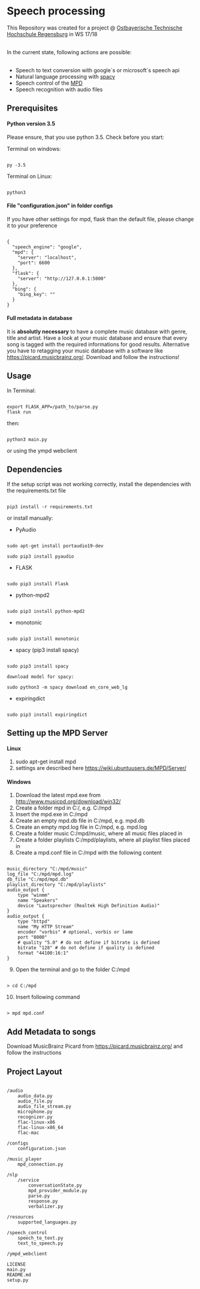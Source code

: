 # Speech processing

This Repository was created for a project @ [Ostbayerische Technische Hochschule Regensburg](https://www.oth-regensburg.de/) in WS 17/18

<br>
In the current state, following actions are possible:
<br><br>

- Speech to text conversion with google´s or microsoft´s speech api
- Natural language processing with [spacy](https://spacy.io/)
- Speech control of the [MPD](https://www.musicpd.org/)
- Speech recognition with audio files

## Prerequisites
#### Python version 3.5
Please ensure, that you use python 3.5. Check before you start:

Terminal on windows:
<pre><code>
py -3.5
</pre></code>
Terminal on Linux:
<pre><code>
python3
</pre></code>

#### File "configuration.json" in folder configs
If you have other settings for mpd, flask than the default file, please change it to
your preference
<pre><code>
{
  "speech_engine": "google",
  "mpd": {
    "server": "localhost",
    "port": 6600
  },
  "flask": {
    "server": "http://127.0.0.1:5000"
  },
  "bing": {
    "bing_key": ""
  }
}
</pre></code>

#### Full metadata in database

It is **absolutly necessary** to have a complete music database with genre, title
and artist. Have a look at your music database and ensure that every song
is tagged with the required informations for good results. Alternative you have
to retagging your music database with a software like https://picard.musicbrainz.org/.
Download and follow the instructions!

## Usage
In Terminal:
<pre><code>
export FLASK_APP=/path_to/parse.py
flask run
</pre></code>
then:
<pre><code>
python3 main.py
</pre></code>
or using the ympd webclient

## Dependencies

If the setup script was not working correctly, install the dependencies with
the requirements.txt file
<pre><code>
pip3 install -r requirements.txt
</pre></code>

or install manually:

- PyAudio
<pre><code>
sudo apt-get install portaudio19-dev

sudo pip3 install pyaudio
</pre></code>
- FLASK
<pre><code>
sudo pip3 install Flask
</pre></code>

- python-mpd2
<pre><code>
sudo pip3 install python-mpd2
</pre></code>
- monotonic
<pre><code>
sudo pip3 install monotonic
</pre></code>
- spacy (pip3 install spacy)
<pre><code>
sudo pip3 install spacy

download model for spacy:

sudo python3 -m spacy download en_core_web_lg
</pre></code>
- expiringdict
<pre><code>
sudo pip3 install expiringdict
</pre></code>

## Setting up the MPD Server
#### Linux
1. sudo apt-get install mpd
2. settings are described here https://wiki.ubuntuusers.de/MPD/Server/

#### Windows
1. Download the latest mpd.exe from http://www.musicpd.org/download/win32/
2. Create a folder mpd in C:/, e.g. C:/mpd
3. Insert the mpd.exe in C:/mpd
4. Create an empty mpd.db file in C:/mpd, e.g. mpd.db
5. Create an empty mpd.log file in C:/mpd, e.g. mpd.log
6. Create a folder music C:/mpd/music, where all music files placed in
7. Create a folder playlists C:/mpd/playlists, where all playlist files placed in
8. Create a mpd.conf file in C:/mpd with the following content
<pre><code>
music_directory "C:/mpd/music"
log_file "C:/mpd/mpd.log"
db_file "C:/mpd/mpd.db"
playlist_directory "C:/mpd/playlists"
audio_output {
    type "winmm"
    name "Speakers"
    device "Lautsprecher (Realtek High Definition Audio)"
}
audio_output {
    type "httpd"
    name "My HTTP Stream"
    encoder "vorbis" # optional, vorbis or lame
    port "8000"
    # quality "5.0" # do not define if bitrate is defined
    bitrate "128" # do not define if quality is defined
    format "44100:16:1"
}
</pre></code>
9. Open the terminal and go to the folder C:/mpd
<pre><code>
> cd C:/mpd
</pre></code>
10. Insert following command
<pre><code>
> mpd mpd.conf
</pre></code>

## Add Metadata to songs

Download MusicBrainz Picard from https://picard.musicbrainz.org/ and follow the instructions

## Project Layout
<pre><code>
/audio
    audio_data.py
    audio_file.py
    audio_file_stream.py
    microphone.py
    recognizer.py
    flac-linux-x86
    flac-linux-x86_64
    flac-mac

/configs
    configuration.json

/music_player
    mpd_connection.py

/nlp
    /service
        conversationState.py
        mpd_provider_module.py
        parse.py
        response.py
        verbalizer.py

/resources
    supported_languages.py

/speech_control
    speech_to_text.py
    text_to_speech.py

/ympd_webclient

LICENSE
main.py
README.md
setup.py
</pre></code>
